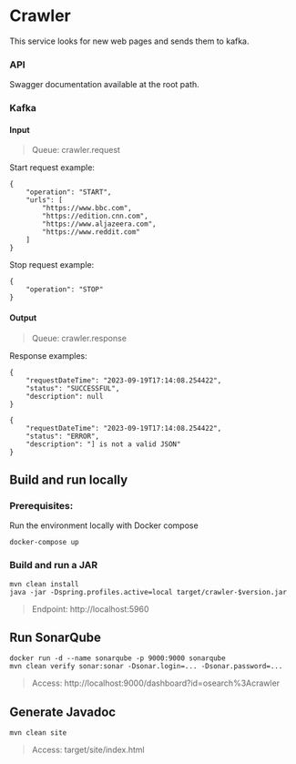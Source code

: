 # Crawler
This service looks for new web pages and sends them to kafka.


### API
Swagger documentation available at the root path.


### Kafka

#### Input
> Queue: crawler.request
 
Start request example:
```   
{
    "operation": "START",
    "urls": [ 
        "https://www.bbc.com",
        "https://edition.cnn.com",
        "https://www.aljazeera.com",
        "https://www.reddit.com"
    ] 
}
```   

Stop request example:
```   
{
    "operation": "STOP"
}
```   

#### Output
> Queue: crawler.response

Response examples:
```   
{ 
    "requestDateTime": "2023-09-19T17:14:08.254422", 
    "status": "SUCCESSFUL", 
    "description": null
}
```  
```  
{ 
    "requestDateTime": "2023-09-19T17:14:08.254422", 
    "status": "ERROR", 
    "description": "] is not a valid JSON"
}
```  


## Build and run locally
### Prerequisites:
Run the environment locally with Docker compose
```
docker-compose up
```  


### Build and run a JAR
```            
mvn clean install
java -jar -Dspring.profiles.active=local target/crawler-$version.jar
```
> Endpoint: http://localhost:5960


## Run SonarQube
```  
docker run -d --name sonarqube -p 9000:9000 sonarqube
mvn clean verify sonar:sonar -Dsonar.login=... -Dsonar.password=...
```  
> Access: http://localhost:9000/dashboard?id=osearch%3Acrawler


## Generate Javadoc
```            
mvn clean site
```
> Access: target/site/index.html 